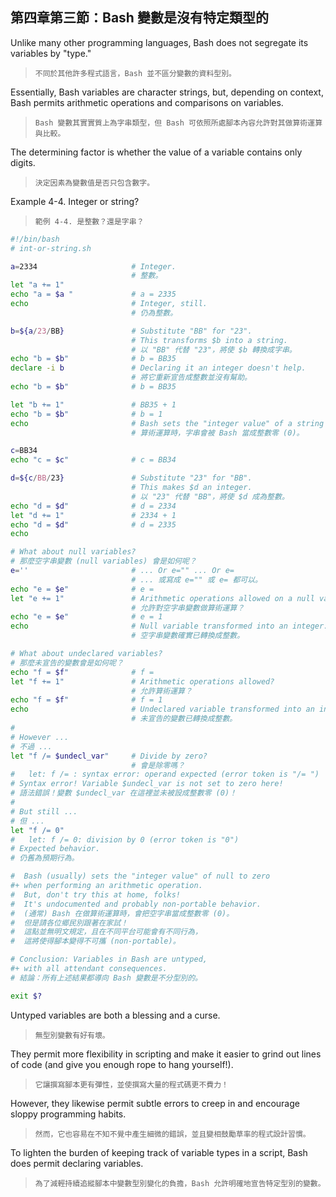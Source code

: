 第四章第三節：Bash 變數是沒有特定類型的
---

Unlike many other programming languages, Bash does not segregate its variables by "type."

>`不同於其他許多程式語言，Bash 並不區分變數的資料型別。`

Essentially, Bash variables are character strings, but, depending on context, Bash permits arithmetic operations and comparisons on variables.

>`Bash 變數其實實質上為字串類型，但 Bash 可依照所處腳本內容允許對其做算術運算與比較。`

The determining factor is whether the value of a variable contains only digits.

>`決定因素為變數值是否只包含數字。`

Example 4-4. Integer or string?

>`範例 4-4. 是整數？還是字串？`

```bash
#!/bin/bash
# int-or-string.sh

a=2334                     # Integer.
                           # 整數。
let "a += 1"
echo "a = $a "             # a = 2335
echo                       # Integer, still.
                           # 仍為整數。

b=${a/23/BB}               # Substitute "BB" for "23".
                           # This transforms $b into a string.
                           # 以 "BB" 代替 "23"，將使 $b 轉換成字串。
echo "b = $b"              # b = BB35
declare -i b               # Declaring it an integer doesn't help.
                           # 將它重新宣告成整數並沒有幫助。
echo "b = $b"              # b = BB35

let "b += 1"               # BB35 + 1
echo "b = $b"              # b = 1
echo                       # Bash sets the "integer value" of a string to 0.
                           # 算術運算時，字串會被 Bash 當成整數零 (0)。

c=BB34
echo "c = $c"              # c = BB34

d=${c/BB/23}               # Substitute "23" for "BB".
                           # This makes $d an integer.
                           # 以 "23" 代替 "BB"，將使 $d 成為整數。
echo "d = $d"              # d = 2334
let "d += 1"               # 2334 + 1
echo "d = $d"              # d = 2335
echo

# What about null variables?
# 那麼空字串變數 (null variables) 會是如何呢？
e=''                       # ... Or e="" ... Or e=
                           # ... 或寫成 e="" 或 e= 都可以。
echo "e = $e"              # e =
let "e += 1"               # Arithmetic operations allowed on a null variable?
                           # 允許對空字串變數做算術運算？
echo "e = $e"              # e = 1
echo                       # Null variable transformed into an integer.
                           # 空字串變數確實已轉換成整數。

# What about undeclared variables?
# 那麼未宣告的變數會是如何呢？
echo "f = $f"              # f =
let "f += 1"               # Arithmetic operations allowed?
                           # 允許算術運算？
echo "f = $f"              # f = 1
echo                       # Undeclared variable transformed into an integer.
                           # 未宣告的變數已轉換成整數。
#
# However ...
# 不過 ...
let "f /= $undecl_var"     # Divide by zero?
                           # 會是除零嗎？
#   let: f /= : syntax error: operand expected (error token is "/= ")
# Syntax error! Variable $undecl_var is not set to zero here!
# 語法錯誤！變數 $undecl_var 在這裡並未被設成整數零 (0)！
#
# But still ...
# 但 ...
let "f /= 0"
#   let: f /= 0: division by 0 (error token is "0")
# Expected behavior.
# 仍舊為預期行為。

#  Bash (usually) sets the "integer value" of null to zero
#+ when performing an arithmetic operation.
#  But, don't try this at home, folks!
#  It's undocumented and probably non-portable behavior.
#  (通常) Bash 在做算術運算時，會把空字串當成整數零 (0)。
#  但是請各位鄉民別跟著在家試！
#  這點並無明文規定，且在不同平台可能會有不同行為，
#  這將使得腳本變得不可攜 (non-portable)。

# Conclusion: Variables in Bash are untyped,
#+ with all attendant consequences.
# 結論：所有上述結果都導向 Bash 變數是不分型別的。

exit $?
```

Untyped variables are both a blessing and a curse.

>`無型別變數有好有壞。`

They permit more flexibility in scripting and make it easier to grind out lines of code (and give you enough rope to hang yourself!).

>`它讓撰寫腳本更有彈性，並使撰寫大量的程式碼更不費力！`

However, they likewise permit subtle errors to creep in and encourage sloppy programming habits.

>`然而，它也容易在不知不覺中產生細微的錯誤，並且變相鼓勵草率的程式設計習慣。`

To lighten the burden of keeping track of variable types in a script, Bash does permit declaring variables.

>`為了減輕持續追縱腳本中變數型別變化的負擔，Bash 允許明確地宣告特定型別的變數。`
